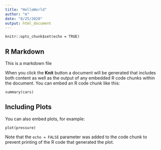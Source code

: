 ```yaml
---
title: "HelloWorld"
author: "m"
date: "8/25/2020"
output: html_document
---
```


```{r setup, include=FALSE}
knitr::opts_chunk$set(echo = TRUE)
```

## R Markdown
This is a markdown file

When you click the **Knit** button a document will be generated that includes both content as well as the output of any embedded R code chunks within the document. You can embed an R code chunk like this:

```{r cars}
summary(cars)
```

## Including Plots

You can also embed plots, for example:

```{r pressure, echo=FALSE}
plot(pressure)
```

Note that the `echo = FALSE` parameter was added to the code chunk to prevent printing of the R code that generated the plot.
